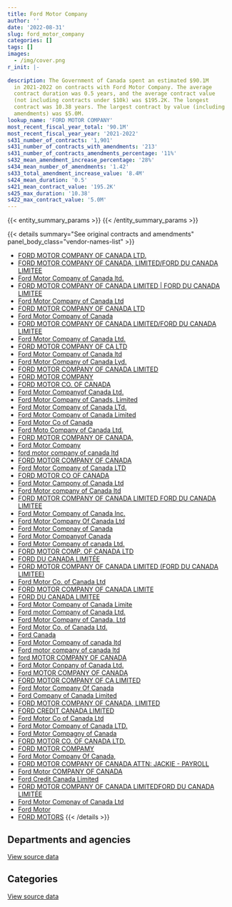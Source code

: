 ```yaml
---
title: Ford Motor Company
author: ''
date: '2022-08-31'
slug: ford_motor_company
categories: []
tags: []
images:
  - /img/cover.png
r_init: |-
  
description: The Government of Canada spent an estimated $90.1M
  in 2021-2022 on contracts with Ford Motor Company. The average
  contract duration was 0.5 years, and the average contract value
  (not including contracts under $10k) was $195.2K. The longest
  contract was 10.38 years. The largest contract by value (including
  amendments) was $5.0M.
lookup_name: 'FORD MOTOR COMPANY'
most_recent_fiscal_year_total: '90.1M'
most_recent_fiscal_year_year: '2021-2022'
s431_number_of_contracts: '1,901'
s431_number_of_contracts_with_amendments: '213'
s431_number_of_contracts_amendments_percentage: '11%'
s432_mean_amendment_increase_percentage: '28%'
s434_mean_number_of_amendments: '1.42'
s433_total_amendment_increase_value: '8.4M'
s424_mean_duration: '0.5'
s421_mean_contract_value: '195.2K'
s425_max_duration: '10.38'
s422_max_contract_value: '5.0M'
---
```


<script src="/rmarkdown-libs/htmlwidgets/htmlwidgets.js"></script>
<link href="/rmarkdown-libs/datatables-css/datatables-crosstalk.css" rel="stylesheet" />
<script src="/rmarkdown-libs/datatables-binding/datatables.js"></script>
<script src="/rmarkdown-libs/jquery/jquery-3.6.0.min.js"></script>
<link href="/rmarkdown-libs/dt-core-bootstrap/css/dataTables.bootstrap.min.css" rel="stylesheet" />
<link href="/rmarkdown-libs/dt-core-bootstrap/css/dataTables.bootstrap.extra.css" rel="stylesheet" />
<script src="/rmarkdown-libs/dt-core-bootstrap/js/jquery.dataTables.min.js"></script>
<script src="/rmarkdown-libs/dt-core-bootstrap/js/dataTables.bootstrap.min.js"></script>
<link href="/rmarkdown-libs/crosstalk/css/crosstalk.min.css" rel="stylesheet" />
<script src="/rmarkdown-libs/crosstalk/js/crosstalk.min.js"></script>
<script src="/rmarkdown-libs/htmlwidgets/htmlwidgets.js"></script>
<link href="/rmarkdown-libs/datatables-css/datatables-crosstalk.css" rel="stylesheet" />
<script src="/rmarkdown-libs/datatables-binding/datatables.js"></script>
<script src="/rmarkdown-libs/jquery/jquery-3.6.0.min.js"></script>
<link href="/rmarkdown-libs/dt-core-bootstrap/css/dataTables.bootstrap.min.css" rel="stylesheet" />
<link href="/rmarkdown-libs/dt-core-bootstrap/css/dataTables.bootstrap.extra.css" rel="stylesheet" />
<script src="/rmarkdown-libs/dt-core-bootstrap/js/jquery.dataTables.min.js"></script>
<script src="/rmarkdown-libs/dt-core-bootstrap/js/dataTables.bootstrap.min.js"></script>
<link href="/rmarkdown-libs/crosstalk/css/crosstalk.min.css" rel="stylesheet" />
<script src="/rmarkdown-libs/crosstalk/js/crosstalk.min.js"></script>

{{< entity_summary_params >}}
{{< /entity_summary_params >}}

{{< details summary="See original contracts and amendments" panel_body_class="vendor-names-list" >}}
- [FORD MOTOR COMPANY OF CANADA LTD.](https://search.open.canada.ca/en/ct/?sort=contract_value_f%20desc&page=1&search_text=%22FORD%20MOTOR%20COMPANY%20OF%20CANADA%20LTD.%22)
- [FORD MOTOR COMPANY OF CANADA, LIMITED/FORD DU CANADA LIMITEE](https://search.open.canada.ca/en/ct/?sort=contract_value_f%20desc&page=1&search_text=%22FORD%20MOTOR%20COMPANY%20OF%20CANADA%2c%20LIMITED%2fFORD%20DU%20CANADA%20LIMITEE%22)
- [Ford Motor Company of Canada ltd.](https://search.open.canada.ca/en/ct/?sort=contract_value_f%20desc&page=1&search_text=%22Ford%20Motor%20Company%20of%20Canada%20ltd.%22)
- [FORD MOTOR COMPANY OF CANADA LIMITED \| FORD DU CANADA LIMITEE](https://search.open.canada.ca/en/ct/?sort=contract_value_f%20desc&page=1&search_text=%22FORD%20MOTOR%20COMPANY%20OF%20CANADA%20LIMITED%20%7c%20FORD%20DU%20CANADA%20LIMITEE%22)
- [Ford Motor Company of Canada Ltd](https://search.open.canada.ca/en/ct/?sort=contract_value_f%20desc&page=1&search_text=%22Ford%20Motor%20Company%20of%20Canada%20Ltd%22)
- [FORD MOTOR COMPANY OF CANADA LTD](https://search.open.canada.ca/en/ct/?sort=contract_value_f%20desc&page=1&search_text=%22FORD%20MOTOR%20COMPANY%20OF%20CANADA%20LTD%22)
- [Ford Motor Company of Canada](https://search.open.canada.ca/en/ct/?sort=contract_value_f%20desc&page=1&search_text=%22Ford%20Motor%20Company%20of%20Canada%22)
- [FORD MOTOR COMPANY OF CANADA LIMITED/FORD DU CANADA LIMITEE](https://search.open.canada.ca/en/ct/?sort=contract_value_f%20desc&page=1&search_text=%22FORD%20MOTOR%20COMPANY%20OF%20CANADA%20LIMITED%2fFORD%20DU%20CANADA%20LIMITEE%22)
- [Ford Motor Company of Canada Ltd.](https://search.open.canada.ca/en/ct/?sort=contract_value_f%20desc&page=1&search_text=%22Ford%20Motor%20Company%20of%20Canada%20Ltd.%22)
- [FORD MOTOR COMPANY OF CA LTD](https://search.open.canada.ca/en/ct/?sort=contract_value_f%20desc&page=1&search_text=%22FORD%20MOTOR%20COMPANY%20OF%20CA%20LTD%22)
- [Ford Motor Company of Canada ltd](https://search.open.canada.ca/en/ct/?sort=contract_value_f%20desc&page=1&search_text=%22Ford%20Motor%20Company%20of%20Canada%20ltd%22)
- [Ford Motor Company of Canada Lyd.](https://search.open.canada.ca/en/ct/?sort=contract_value_f%20desc&page=1&search_text=%22Ford%20Motor%20Company%20of%20Canada%20Lyd.%22)
- [FORD MOTOR COMPANY OF CANADA LIMITED](https://search.open.canada.ca/en/ct/?sort=contract_value_f%20desc&page=1&search_text=%22FORD%20MOTOR%20COMPANY%20OF%20CANADA%20LIMITED%22)
- [FORD MOTOR COMPANY](https://search.open.canada.ca/en/ct/?sort=contract_value_f%20desc&page=1&search_text=%22FORD%20MOTOR%20COMPANY%22)
- [FORD MOTOR CO. OF CANADA](https://search.open.canada.ca/en/ct/?sort=contract_value_f%20desc&page=1&search_text=%22FORD%20MOTOR%20CO.%20OF%20CANADA%22)
- [Ford Motor Companyof Canada Ltd.](https://search.open.canada.ca/en/ct/?sort=contract_value_f%20desc&page=1&search_text=%22Ford%20Motor%20Companyof%20Canada%20Ltd.%22)
- [Ford Motor Company of Canads, Limited](https://search.open.canada.ca/en/ct/?sort=contract_value_f%20desc&page=1&search_text=%22Ford%20Motor%20Company%20of%20Canads%2c%20Limited%22)
- [Ford Motor Company of Canada LTd.](https://search.open.canada.ca/en/ct/?sort=contract_value_f%20desc&page=1&search_text=%22Ford%20Motor%20Company%20of%20Canada%20LTd.%22)
- [Ford Motor Company of Canada Limited](https://search.open.canada.ca/en/ct/?sort=contract_value_f%20desc&page=1&search_text=%22Ford%20Motor%20Company%20of%20Canada%20Limited%22)
- [Ford Motor Co of Canada](https://search.open.canada.ca/en/ct/?sort=contract_value_f%20desc&page=1&search_text=%22Ford%20Motor%20Co%20of%20Canada%22)
- [Ford Moto Company of Canada Ltd.](https://search.open.canada.ca/en/ct/?sort=contract_value_f%20desc&page=1&search_text=%22Ford%20Moto%20Company%20of%20Canada%20Ltd.%22)
- [FORD MOTOR COMPANY OF CANADA,](https://search.open.canada.ca/en/ct/?sort=contract_value_f%20desc&page=1&search_text=%22FORD%20MOTOR%20COMPANY%20OF%20CANADA%2c%22)
- [Ford Motor Company](https://search.open.canada.ca/en/ct/?sort=contract_value_f%20desc&page=1&search_text=%22Ford%20Motor%20Company%22)
- [ford motor company of canada ltd](https://search.open.canada.ca/en/ct/?sort=contract_value_f%20desc&page=1&search_text=%22ford%20motor%20company%20of%20canada%20ltd%22)
- [FORD MOTOR COMPANY OF CANADA](https://search.open.canada.ca/en/ct/?sort=contract_value_f%20desc&page=1&search_text=%22FORD%20MOTOR%20COMPANY%20OF%20CANADA%22)
- [Ford Motor Company of Canada LTD](https://search.open.canada.ca/en/ct/?sort=contract_value_f%20desc&page=1&search_text=%22Ford%20Motor%20Company%20of%20Canada%20LTD%22)
- [FORD MOTOR CO OF CANADA](https://search.open.canada.ca/en/ct/?sort=contract_value_f%20desc&page=1&search_text=%22FORD%20MOTOR%20CO%20OF%20CANADA%22)
- [Ford Motor Campony of Canada Ltd](https://search.open.canada.ca/en/ct/?sort=contract_value_f%20desc&page=1&search_text=%22Ford%20Motor%20Campony%20of%20Canada%20Ltd%22)
- [Ford Motor company of Canada ltd](https://search.open.canada.ca/en/ct/?sort=contract_value_f%20desc&page=1&search_text=%22Ford%20Motor%20company%20of%20Canada%20ltd%22)
- [FORD MOTOR COMPANY OF CANADA LIMITED FORD DU CANADA LIMITEE](https://search.open.canada.ca/en/ct/?sort=contract_value_f%20desc&page=1&search_text=%22FORD%20MOTOR%20COMPANY%20OF%20CANADA%20LIMITED%20FORD%20DU%20CANADA%20LIMITEE%22)
- [Ford Motor Company of Canada Inc.](https://search.open.canada.ca/en/ct/?sort=contract_value_f%20desc&page=1&search_text=%22Ford%20Motor%20Company%20of%20Canada%20Inc.%22)
- [Ford Motor Company Of Canada Ltd](https://search.open.canada.ca/en/ct/?sort=contract_value_f%20desc&page=1&search_text=%22Ford%20Motor%20Company%20Of%20Canada%20Ltd%22)
- [Ford Motor Compnay of Canada](https://search.open.canada.ca/en/ct/?sort=contract_value_f%20desc&page=1&search_text=%22Ford%20Motor%20Compnay%20of%20Canada%22)
- [Ford Motor Companyof Canada](https://search.open.canada.ca/en/ct/?sort=contract_value_f%20desc&page=1&search_text=%22Ford%20Motor%20Companyof%20Canada%22)
- [Ford Motor Company of canada Ltd.](https://search.open.canada.ca/en/ct/?sort=contract_value_f%20desc&page=1&search_text=%22Ford%20Motor%20Company%20of%20canada%20Ltd.%22)
- [FORD MOTOR COMP. OF CANADA LTD](https://search.open.canada.ca/en/ct/?sort=contract_value_f%20desc&page=1&search_text=%22FORD%20MOTOR%20COMP.%20OF%20CANADA%20LTD%22)
- [FORD DU CANADA LIMITÉE](https://search.open.canada.ca/en/ct/?sort=contract_value_f%20desc&page=1&search_text=%22FORD%20DU%20CANADA%20LIMIT%c3%89E%22)
- [FORD MOTOR COMPANY OF CANADA LIMITED (FORD DU CANADA LIMITEE)](https://search.open.canada.ca/en/ct/?sort=contract_value_f%20desc&page=1&search_text=%22FORD%20MOTOR%20COMPANY%20OF%20CANADA%20LIMITED%20%28FORD%20DU%20CANADA%20LIMITEE%29%22)
- [Ford Motor Co. of Canada Ltd](https://search.open.canada.ca/en/ct/?sort=contract_value_f%20desc&page=1&search_text=%22Ford%20Motor%20Co.%20of%20Canada%20Ltd%22)
- [FORD MOTOR COMPANY OF CANADA LIMITE](https://search.open.canada.ca/en/ct/?sort=contract_value_f%20desc&page=1&search_text=%22FORD%20MOTOR%20COMPANY%20OF%20CANADA%20LIMITE%22)
- [FORD DU CANADA LIMITEE](https://search.open.canada.ca/en/ct/?sort=contract_value_f%20desc&page=1&search_text=%22FORD%20DU%20CANADA%20LIMITEE%22)
- [Ford Motor Company of Canada Limite](https://search.open.canada.ca/en/ct/?sort=contract_value_f%20desc&page=1&search_text=%22Ford%20Motor%20Company%20of%20Canada%20Limite%22)
- [Ford motor Company of Canada Ltd.](https://search.open.canada.ca/en/ct/?sort=contract_value_f%20desc&page=1&search_text=%22Ford%20motor%20Company%20of%20Canada%20Ltd.%22)
- [Ford Motor Company of Canada, Ltd](https://search.open.canada.ca/en/ct/?sort=contract_value_f%20desc&page=1&search_text=%22Ford%20Motor%20Company%20of%20Canada%2c%20Ltd%22)
- [Ford Motor Co. of Canada Ltd.](https://search.open.canada.ca/en/ct/?sort=contract_value_f%20desc&page=1&search_text=%22Ford%20Motor%20Co.%20of%20Canada%20Ltd.%22)
- [Ford Canada](https://search.open.canada.ca/en/ct/?sort=contract_value_f%20desc&page=1&search_text=%22Ford%20Canada%22)
- [Ford Motor Company of canada ltd](https://search.open.canada.ca/en/ct/?sort=contract_value_f%20desc&page=1&search_text=%22Ford%20Motor%20Company%20of%20canada%20ltd%22)
- [Ford motor company of canada ltd](https://search.open.canada.ca/en/ct/?sort=contract_value_f%20desc&page=1&search_text=%22Ford%20motor%20company%20of%20canada%20ltd%22)
- [ford MOTOR COMPANY OF CANADA](https://search.open.canada.ca/en/ct/?sort=contract_value_f%20desc&page=1&search_text=%22ford%20MOTOR%20COMPANY%20OF%20CANADA%22)
- [Ford Motor Conpany of Canada Ltd.](https://search.open.canada.ca/en/ct/?sort=contract_value_f%20desc&page=1&search_text=%22Ford%20Motor%20Conpany%20of%20Canada%20Ltd.%22)
- [Ford MOTOR COMPANY OF CANADA](https://search.open.canada.ca/en/ct/?sort=contract_value_f%20desc&page=1&search_text=%22Ford%20MOTOR%20COMPANY%20OF%20CANADA%22)
- [FORD MOTOR COMPANY OF CA LIMITED](https://search.open.canada.ca/en/ct/?sort=contract_value_f%20desc&page=1&search_text=%22FORD%20MOTOR%20COMPANY%20OF%20CA%20LIMITED%22)
- [Ford Motor Company Of Canada](https://search.open.canada.ca/en/ct/?sort=contract_value_f%20desc&page=1&search_text=%22Ford%20Motor%20Company%20Of%20Canada%22)
- [Ford Company of Canada Limited](https://search.open.canada.ca/en/ct/?sort=contract_value_f%20desc&page=1&search_text=%22Ford%20Company%20of%20Canada%20Limited%22)
- [FORD MOTOR COMPANY OF CANADA, LIMITED](https://search.open.canada.ca/en/ct/?sort=contract_value_f%20desc&page=1&search_text=%22FORD%20MOTOR%20COMPANY%20OF%20CANADA%2c%20LIMITED%22)
- [FORD CREDIT CANADA LIMITED](https://search.open.canada.ca/en/ct/?sort=contract_value_f%20desc&page=1&search_text=%22FORD%20CREDIT%20CANADA%20LIMITED%22)
- [Ford Motor Co of Canada Ltd](https://search.open.canada.ca/en/ct/?sort=contract_value_f%20desc&page=1&search_text=%22Ford%20Motor%20Co%20of%20Canada%20Ltd%22)
- [Ford Motor Company of Canada LTD.](https://search.open.canada.ca/en/ct/?sort=contract_value_f%20desc&page=1&search_text=%22Ford%20Motor%20Company%20of%20Canada%20%20LTD.%22)
- [Ford Motor Compagny of Canada](https://search.open.canada.ca/en/ct/?sort=contract_value_f%20desc&page=1&search_text=%22Ford%20Motor%20Compagny%20of%20Canada%22)
- [FORD MOTOR CO. OF CANADA LTD.](https://search.open.canada.ca/en/ct/?sort=contract_value_f%20desc&page=1&search_text=%22FORD%20MOTOR%20CO.%20OF%20CANADA%20LTD.%22)
- [FORD MOTOR COMPAMY](https://search.open.canada.ca/en/ct/?sort=contract_value_f%20desc&page=1&search_text=%22FORD%20MOTOR%20COMPAMY%22)
- [Ford Motor Company Of Canada,](https://search.open.canada.ca/en/ct/?sort=contract_value_f%20desc&page=1&search_text=%22Ford%20Motor%20Company%20Of%20Canada%2c%22)
- [FORD MOTOR COMPANY OF CANADA ATTN: JACKIE - PAYROLL](https://search.open.canada.ca/en/ct/?sort=contract_value_f%20desc&page=1&search_text=%22FORD%20MOTOR%20COMPANY%20OF%20CANADA%20ATTN%3a%20JACKIE%20-%20PAYROLL%22)
- [Ford Motor COMPANY OF CANADA](https://search.open.canada.ca/en/ct/?sort=contract_value_f%20desc&page=1&search_text=%22Ford%20Motor%20COMPANY%20OF%20CANADA%22)
- [Ford Credit Canada Limited](https://search.open.canada.ca/en/ct/?sort=contract_value_f%20desc&page=1&search_text=%22Ford%20Credit%20Canada%20Limited%22)
- [FORD MOTOR COMPANY OF CANADA LIMITEDFORD DU CANADA LIMITÉE](https://search.open.canada.ca/en/ct/?sort=contract_value_f%20desc&page=1&search_text=%22FORD%20MOTOR%20COMPANY%20OF%20CANADA%20LIMITEDFORD%20DU%20CANADA%20LIMIT%c3%89E%22)
- [Ford Motor Compnay of Canada Ltd](https://search.open.canada.ca/en/ct/?sort=contract_value_f%20desc&page=1&search_text=%22Ford%20Motor%20Compnay%20of%20Canada%20Ltd%22)
- [Ford Motor](https://search.open.canada.ca/en/ct/?sort=contract_value_f%20desc&page=1&search_text=%22Ford%20Motor%22)
- [FORD MOTORS](https://search.open.canada.ca/en/ct/?sort=contract_value_f%20desc&page=1&search_text=%22FORD%20MOTORS%22)
{{< /details >}}

## Departments and agencies

<div id="htmlwidget-1" style="width:100%;height:auto;" class="datatables html-widget"></div>
<script type="application/json" data-for="htmlwidget-1">{"x":{"style":"bootstrap","filter":"none","vertical":false,"data":[["<a href=\"/departments/aafc-aac/\">Agriculture and Agri-Food Canada<\/a>","<a href=\"/departments/aandc-aadnc/\">Crown-Indigenous Relations and Northern Affairs Canada<\/a>","<a href=\"/departments/acoa-apeca/\">Atlantic Canada Opportunities Agency<\/a>","<a href=\"/departments/cbsa-asfc/\">Canada Border Services Agency<\/a>","<a href=\"/departments/cfia-acia/\">Canadian Food Inspection Agency<\/a>","<a href=\"/departments/cihr-irsc/\">Canadian Institutes of Health Research<\/a>","<a href=\"/departments/cnsc-ccsn/\">Canadian Nuclear Safety Commission<\/a>","<a href=\"/departments/cra-arc/\">Canada Revenue Agency<\/a>","<a href=\"/departments/csa-asc/\">Canadian Space Agency<\/a>","<a href=\"/departments/csc-scc/\">Correctional Service of Canada<\/a>","<a href=\"/departments/cta-otc/\">Canadian Transportation Agency<\/a>","<a href=\"/departments/dfatd-maecd/\">Global Affairs Canada<\/a>","<a href=\"/departments/dfo-mpo/\">Fisheries and Oceans Canada<\/a>","<a href=\"/departments/dnd-mdn/\">National Defence<\/a>","<a href=\"/departments/ec/\">Environment and Climate Change Canada<\/a>","<a href=\"/departments/esdc-edsc/\">Employment and Social Development Canada<\/a>","<a href=\"/departments/fin/\">Department of Finance Canada<\/a>","<a href=\"/departments/hc-sc/\">Health Canada<\/a>","<a href=\"/departments/ic/\">Innovation, Science and Economic Development Canada<\/a>","<a href=\"/departments/isc-sac/\">Indigenous Services Canada<\/a>","<a href=\"/departments/nbc-ccbn/\">The National Battlefields Commission<\/a>","<a href=\"/departments/nrc-cnrc/\">National Research Council Canada<\/a>","<a href=\"/departments/nrcan-rncan/\">Natural Resources Canada<\/a>","<a href=\"/departments/pbc-clcc/\">Parole Board of Canada<\/a>","<a href=\"/departments/pc/\">Parks Canada<\/a>","<a href=\"/departments/pch/\">Canadian Heritage<\/a>","<a href=\"/departments/pco-bcp/\">Privy Council Office<\/a>","<a href=\"/departments/ps-sp/\">Public Safety Canada<\/a>","<a href=\"/departments/pwgsc-tpsgc/\">Public Services and Procurement Canada<\/a>","<a href=\"/departments/rcmp-grc/\">Royal Canadian Mounted Police<\/a>","<a href=\"/departments/ssc-spc/\">Shared Services Canada<\/a>","<a href=\"/departments/tbs-sct/\">Treasury Board of Canada Secretariat<\/a>","<a href=\"/departments/tc/\">Transport Canada<\/a>","<a href=\"/departments/tsb-bst/\">Transportation Safety Board of Canada<\/a>","<a href=\"/departments/vac-acc/\">Veterans Affairs Canada<\/a>","<a href=\"/departments/wage/\">Department for Women and Gender Equality<\/a>"],[777471.77,null,null,1459866.4,140692.1,34255,34722.08,null,null,3440200.29,null,45923,2008226.46,10349991.92,null,110429.7,null,118398.7,null,null,54525.9,97380.36,303235.41,null,1398392.02,null,96844.4,null,45063.9,31357992.02,4379.78,null,410536.69,100271.59,null,null],[1405416.17,52821.3,null,2436039.39,466862.31,null,76243.96,84410.15,29020.95,4175642.5,null,null,5762081.49,12293544.52,1126308.79,118354.35,39389.54,186993.59,99831.71,749120.37,463,210234.24,36640.8,128305.8,2365992.45,null,null,3000.49,318780.77,31020602.49,209711.9,9785.02,100604.1,72241.25,75583.44,null],[1464847.69,null,null,2312845.88,42365.29,null,null,null,null,4497104.17,5570.71,200678.71,3595521.75,11871858.91,558087.81,null,null,7280.29,null,77484.23,null,40328.57,138785.59,94884.3,1006851.1,51263.1,240436.88,52151.42,294867.48,44319004.09,null,45366.89,72460.5,null,null,null],[2068398.41,61031.43,37529.1,1569010.09,327421.6,null,36859.47,95085.9,null,4226185.31,8036.79,52064.75,1021348,11275535.24,1927661.8,null,null,94027.48,null,691068.92,null,38151.06,113376.91,null,1478662.14,null,106782.74,null,null,64518700.96,278606.66,null,61139.11,null,null,7907.63]],"container":"<table class=\"table table-striped table-hover row-border order-column display\">\n  <thead>\n    <tr>\n      <th>Department<\/th>\n      <th>2018-2019<\/th>\n      <th>2019-2020<\/th>\n      <th>2020-2021<\/th>\n      <th>2021-2022<\/th>\n    <\/tr>\n  <\/thead>\n<\/table>","options":{"order":[[4,"desc"]],"pageLength":10,"autoWidth":true,"columnDefs":[{"targets":1,"render":"function(data, type, row, meta) {\n    return type !== 'display' ? data : DTWidget.formatCurrency(data, \"$\", 2, 3, \",\", \".\", true, null);\n  }"},{"targets":2,"render":"function(data, type, row, meta) {\n    return type !== 'display' ? data : DTWidget.formatCurrency(data, \"$\", 2, 3, \",\", \".\", true, null);\n  }"},{"targets":3,"render":"function(data, type, row, meta) {\n    return type !== 'display' ? data : DTWidget.formatCurrency(data, \"$\", 2, 3, \",\", \".\", true, null);\n  }"},{"targets":4,"render":"function(data, type, row, meta) {\n    return type !== 'display' ? data : DTWidget.formatCurrency(data, \"$\", 2, 3, \",\", \".\", true, null);\n  }"},{"width":"16%","targets":[1,2,3,4]},{"className":"dt-right","targets":[1,2,3,4]}],"orderClasses":false}},"evals":["options.columnDefs.0.render","options.columnDefs.1.render","options.columnDefs.2.render","options.columnDefs.3.render"],"jsHooks":[]}</script>
<p class="text-right">
<a href="https://github.com/GoC-Spending/contracts-data/tree/main/data/out/vendors/ford_motor_company/summary_by_fiscal_year_by_department.csv" class="source-data-link btn btn-link">View source data</a>
</p>

## Categories

<div id="htmlwidget-2" style="width:100%;height:auto;" class="datatables html-widget"></div>
<script type="application/json" data-for="htmlwidget-2">{"x":{"style":"bootstrap","filter":"none","vertical":false,"data":[["<a href=\"/categories/defence/\">Defence<\/a>","<a href=\"/categories/professional_services/\">Professional services<\/a>","<a href=\"/categories/transportation_and_logistics/\">Transportation and logistics<\/a>","<a href=\"/categories/industrial_products_and_services/\">Industrial products and services<\/a>"],[10245432.92,null,42038807.58,104559],[12293544.52,55953.28,51304529.03,null],[11871858.91,717.35,59117469.09,null],[11275535.24,null,78819056.27,null]],"container":"<table class=\"table table-striped table-hover row-border order-column display\">\n  <thead>\n    <tr>\n      <th>Category<\/th>\n      <th>2018-2019<\/th>\n      <th>2019-2020<\/th>\n      <th>2020-2021<\/th>\n      <th>2021-2022<\/th>\n    <\/tr>\n  <\/thead>\n<\/table>","options":{"order":[[4,"desc"]],"dom":"t","pageLength":30,"autoWidth":true,"columnDefs":[{"targets":1,"render":"function(data, type, row, meta) {\n    return type !== 'display' ? data : DTWidget.formatCurrency(data, \"$\", 2, 3, \",\", \".\", true, null);\n  }"},{"targets":2,"render":"function(data, type, row, meta) {\n    return type !== 'display' ? data : DTWidget.formatCurrency(data, \"$\", 2, 3, \",\", \".\", true, null);\n  }"},{"targets":3,"render":"function(data, type, row, meta) {\n    return type !== 'display' ? data : DTWidget.formatCurrency(data, \"$\", 2, 3, \",\", \".\", true, null);\n  }"},{"targets":4,"render":"function(data, type, row, meta) {\n    return type !== 'display' ? data : DTWidget.formatCurrency(data, \"$\", 2, 3, \",\", \".\", true, null);\n  }"},{"width":"16%","targets":[1,2,3,4]},{"className":"dt-right","targets":[1,2,3,4]}],"orderClasses":false,"lengthMenu":[10,25,30,50,100]}},"evals":["options.columnDefs.0.render","options.columnDefs.1.render","options.columnDefs.2.render","options.columnDefs.3.render"],"jsHooks":[]}</script>
<p class="text-right">
<a href="https://github.com/GoC-Spending/contracts-data/tree/main/data/out/vendors/ford_motor_company/summary_by_fiscal_year_by_category.csv" class="source-data-link btn btn-link">View source data</a>
</p>
